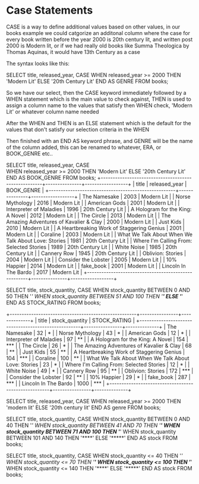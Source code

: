 # Case Statements 

CASE is a way to define additional values based on other values, in our books example we could catgorize an additonal column where the case for every book written before the year 2000 is 20th century lit, and written post 2000 is Modern lit, or if we had really old books like Summa Theologica by Thomas Aquinas, it would have 13th Century as a case 

The syntax looks like this:

SELECT title, released_year, 
    CASE
        WHEN released_year >= 2000 THEN 'Modern Lit'
        ELSE '20th Century Lit'
    END AS GENRE
FROM books;

So we have our select, then the CASE keyword immediately followed by a WHEN statement which is the main value to check against, THEN is used to assign a column name to the values that satisfy then WHEN check, 'Modern Lit' or whatever column name needed

After the WHEN and THEN is an ELSE statement which is the default for the values that don't satisfy our selection criteria in the WHEN

Then finished with an END AS keyword phrase, and GENRE will be the name of the column added, this can be renamed to whatever, ERA, or BOOK_GENRE etc..

SELECT title, released_year,
    CASE         
    WHEN released_year >= 2000 
    THEN 'Modern Lit'
    ELSE '20th Century Lit'     
    END AS BOOK_GENRE 
FROM books;
+-----------------------------------------------------+---------------+------------------+
| title                                               | released_year | BOOK_GENRE       |
+-----------------------------------------------------+---------------+------------------+
| The Namesake                                        |          2003 | Modern Lit       |
| Norse Mythology                                     |          2016 | Modern Lit       |
| American Gods                                       |          2001 | Modern Lit       |
| Interpreter of Maladies                             |          1996 | 20th Century Lit |
| A Hologram for the King: A Novel                    |          2012 | Modern Lit       |
| The Circle                                          |          2013 | Modern Lit       |
| The Amazing Adventures of Kavalier & Clay           |          2000 | Modern Lit       |
| Just Kids                                           |          2010 | Modern Lit       |
| A Heartbreaking Work of Staggering Genius           |          2001 | Modern Lit       |
| Coraline                                            |          2003 | Modern Lit       |
| What We Talk About When We Talk About Love: Stories |          1981 | 20th Century Lit |
| Where I'm Calling From: Selected Stories            |          1989 | 20th Century Lit |
| White Noise                                         |          1985 | 20th Century Lit |
| Cannery Row                                         |          1945 | 20th Century Lit |
| Oblivion: Stories                                   |          2004 | Modern Lit       |
| Consider the Lobster                                |          2005 | Modern Lit       |
| 10% Happier                                         |          2014 | Modern Lit       |
| fake_book                                           |          2001 | Modern Lit       |
| Lincoln In The Bardo                                |          2017 | Modern Lit       |
+-----------------------------------------------------+---------------+------------------+


SELECT title, stock_quantity,
    CASE 
        WHEN stock_quantity BETWEEN 0 AND 50 THEN '*'
        WHEN stock_quantity BETWEEN 51 AND 100 THEN '**'
        ELSE '***'
    END AS STOCK_RATING
FROM books;

+-----------------------------------------------------+----------------+--------------+
| title                                               | stock_quantity | STOCK_RATING |
+-----------------------------------------------------+----------------+--------------+
| The Namesake                                        |             32 | *            |
| Norse Mythology                                     |             43 | *            |
| American Gods                                       |             12 | *            |
| Interpreter of Maladies                             |             97 | **           |
| A Hologram for the King: A Novel                    |            154 | ***          |
| The Circle                                          |             26 | *            |
| The Amazing Adventures of Kavalier & Clay           |             68 | **           |
| Just Kids                                           |             55 | **           |
| A Heartbreaking Work of Staggering Genius           |            104 | ***          |
| Coraline                                            |            100 | **           |
| What We Talk About When We Talk About Love: Stories |             23 | *            |
| Where I'm Calling From: Selected Stories            |             12 | *            |
| White Noise                                         |             49 | *            |
| Cannery Row                                         |             95 | **           |
| Oblivion: Stories                                   |            172 | ***          |
| Consider the Lobster                                |             92 | **           |
| 10% Happier                                         |             29 | *            |
| fake_book                                           |            287 | ***          |
| Lincoln In The Bardo                                |           1000 | ***          |
+-----------------------------------------------------+----------------+--------------+

SELECT title, released_year,
CASE
	WHEN released_year >= 2000 THEN 'modern lit'
    ELSE '20th century lit' 
END AS genre
FROM books;
 
 
SELECT 
    title,
    stock_quantity,
    CASE
        WHEN stock_quantity BETWEEN 0 AND 40 THEN '*'
        WHEN stock_quantity BETWEEN 41 AND 70 THEN '**'
        WHEN stock_quantity BETWEEN 71 AND 100 THEN '***'
        WHEN stock_quantity BETWEEN 101 AND 140 THEN '****'
        ELSE '*****'
    END AS stock
FROM
    books;
 
 
SELECT 
    title,
    stock_quantity,
    CASE
        WHEN stock_quantity <= 40 THEN '*'
        WHEN stock_quantity <= 70 THEN '**'
        WHEN stock_quantity <= 100 THEN '***'
        WHEN stock_quantity <= 140 THEN '****'
        ELSE '*****'
    END AS stock
FROM
    books;